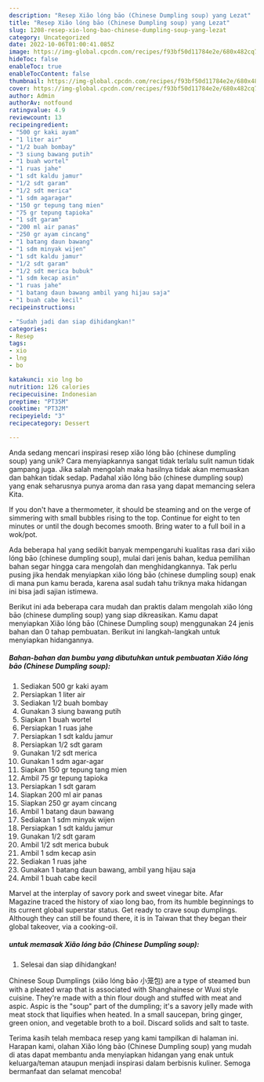 ```yaml
---
description: "Resep Xiǎo lóng bāo (Chinese Dumpling soup) yang Lezat"
title: "Resep Xiǎo lóng bāo (Chinese Dumpling soup) yang Lezat"
slug: 1208-resep-xio-long-bao-chinese-dumpling-soup-yang-lezat
category: Uncategorized
date: 2022-10-06T01:00:41.085Z
image: https://img-global.cpcdn.com/recipes/f93bf50d11784e2e/680x482cq70/xiǎo-long-bao-chinese-dumpling-soup-foto-resep-utama.jpg
hideToc: false
enableToc: true
enableTocContent: false
thumbnail: https://img-global.cpcdn.com/recipes/f93bf50d11784e2e/680x482cq70/xiǎo-long-bao-chinese-dumpling-soup-foto-resep-utama.jpg
cover: https://img-global.cpcdn.com/recipes/f93bf50d11784e2e/680x482cq70/xiǎo-long-bao-chinese-dumpling-soup-foto-resep-utama.jpg
author: Admin
authorAv: notfound
ratingvalue: 4.9
reviewcount: 13
recipeingredient:
- "500 gr kaki ayam"
- "1 liter air"
- "1/2 buah bombay"
- "3 siung bawang putih"
- "1 buah wortel"
- "1 ruas jahe"
- "1 sdt kaldu jamur"
- "1/2 sdt garam"
- "1/2 sdt merica"
- "1 sdm agaragar"
- "150 gr tepung tang mien"
- "75 gr tepung tapioka"
- "1 sdt garam"
- "200 ml air panas"
- "250 gr ayam cincang"
- "1 batang daun bawang"
- "1 sdm minyak wijen"
- "1 sdt kaldu jamur"
- "1/2 sdt garam"
- "1/2 sdt merica bubuk"
- "1 sdm kecap asin"
- "1 ruas jahe"
- "1 batang daun bawang ambil yang hijau saja"
- "1 buah cabe kecil"
recipeinstructions:

- "Sudah jadi dan siap dihidangkan!"
categories:
- Resep
tags:
- xio
- lng
- bo

katakunci: xio lng bo 
nutrition: 126 calories
recipecuisine: Indonesian
preptime: "PT35M"
cooktime: "PT32M"
recipeyield: "3"
recipecategory: Dessert

---
```





Anda sedang mencari inspirasi resep xiǎo lóng bāo (chinese dumpling soup) yang unik? Cara menyiapkannya sangat tidak terlalu sulit namun tidak gampang juga. Jika salah mengolah maka hasilnya tidak akan memuaskan dan bahkan tidak sedap. Padahal xiǎo lóng bāo (chinese dumpling soup) yang enak seharusnya punya aroma dan rasa yang dapat memancing selera Kita.





If you don&#39;t have a thermometer, it should be steaming and on the verge of simmering with small bubbles rising to the top. Continue for eight to ten minutes or until the dough becomes smooth. Bring water to a full boil in a wok/pot.

Ada beberapa hal yang sedikit banyak mempengaruhi kualitas rasa dari xiǎo lóng bāo (chinese dumpling soup), mulai dari jenis bahan, kedua pemilihan bahan segar hingga cara mengolah dan menghidangkannya. Tak perlu pusing jika hendak menyiapkan xiǎo lóng bāo (chinese dumpling soup) enak di mana pun kamu berada, karena asal sudah tahu triknya maka hidangan ini bisa jadi sajian istimewa.






Berikut ini ada beberapa cara mudah dan praktis dalam mengolah xiǎo lóng bāo (chinese dumpling soup) yang siap dikreasikan. Kamu dapat menyiapkan Xiǎo lóng bāo (Chinese Dumpling soup) menggunakan 24 jenis bahan dan 0 tahap pembuatan. Berikut ini langkah-langkah untuk menyiapkan hidangannya.

<!--inarticleads1-->

##### Bahan-bahan dan bumbu yang dibutuhkan untuk pembuatan Xiǎo lóng bāo (Chinese Dumpling soup):

1. Sediakan 500 gr kaki ayam
1. Persiapkan 1 liter air
1. Sediakan 1/2 buah bombay
1. Gunakan 3 siung bawang putih
1. Siapkan 1 buah wortel
1. Persiapkan 1 ruas jahe
1. Persiapkan 1 sdt kaldu jamur
1. Persiapkan 1/2 sdt garam
1. Gunakan 1/2 sdt merica
1. Gunakan 1 sdm agar-agar
1. Siapkan 150 gr tepung tang mien
1. Ambil 75 gr tepung tapioka
1. Persiapkan 1 sdt garam
1. Siapkan 200 ml air panas
1. Siapkan 250 gr ayam cincang
1. Ambil 1 batang daun bawang
1. Sediakan 1 sdm minyak wijen
1. Persiapkan 1 sdt kaldu jamur
1. Gunakan 1/2 sdt garam
1. Ambil 1/2 sdt merica bubuk
1. Ambil 1 sdm kecap asin
1. Sediakan 1 ruas jahe
1. Gunakan 1 batang daun bawang, ambil yang hijau saja
1. Ambil 1 buah cabe kecil


Marvel at the interplay of savory pork and sweet vinegar bite. Afar Magazine traced the history of xiao long bao, from its humble beginnings to its current global superstar status. Get ready to crave soup dumplings. Although they can still be found there, it is in Taiwan that they began their global takeover, via a cooking-oil. 

<!--inarticleads2-->

#####  untuk memasak Xiǎo lóng bāo (Chinese Dumpling soup):


1. Selesai dan siap dihidangkan!

Chinese Soup Dumplings (xiǎo lóng bāo 小笼包) are a type of steamed bun with a pleated wrap that is associated with Shanghainese or Wuxi style cuisine. They&#39;re made with a thin flour dough and stuffed with meat and aspic. Aspic is the &#34;soup&#34; part of the dumpling; it&#39;s a savory jelly made with meat stock that liquifies when heated. In a small saucepan, bring ginger, green onion, and vegetable broth to a boil. Discard solids and salt to taste. 

Terima kasih telah membaca resep yang kami tampilkan di halaman ini. Harapan kami, olahan Xiǎo lóng bāo (Chinese Dumpling soup) yang mudah di atas dapat membantu anda menyiapkan hidangan yang enak untuk keluarga/teman ataupun menjadi inspirasi dalam berbisnis kuliner. Semoga bermanfaat dan selamat mencoba!
